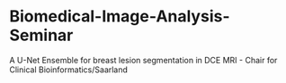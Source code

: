 # Biomedical-Image-Analysis-Seminar
A U-Net Ensemble for breast lesion  segmentation in DCE MRI - Chair for Clinical Bioinformatics/Saarland
